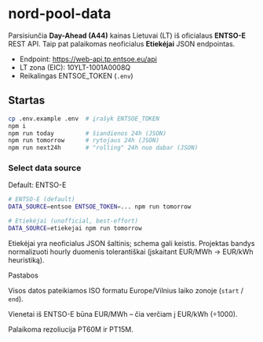 # nord-pool-data

Parsisiunčia **Day-Ahead (A44)** kainas Lietuvai (LT) iš oficialaus **ENTSO-E** REST API.
Taip pat palaikomas neoficialus **Etiekėjai** JSON endpointas.
- Endpoint: https://web-api.tp.entsoe.eu/api
- LT zona (EIC): 10YLT-1001A0008Q
- Reikalingas ENTSOE_TOKEN (`.env`)

## Startas
```bash
cp .env.example .env  # įrašyk ENTSOE_TOKEN
npm i
npm run today         # šiandienos 24h (JSON)
npm run tomorrow      # rytojaus 24h (JSON)
npm run next24h       # "rolling" 24h nuo dabar (JSON)
```

### Select data source
Default: ENTSO-E
```bash
# ENTSO-E (default)
DATA_SOURCE=entsoe ENTSOE_TOKEN=... npm run tomorrow

# Etiekėjai (unofficial, best-effort)
DATA_SOURCE=etiekejai npm run tomorrow
```

Etiekėjai yra neoficialus JSON šaltinis; schema gali keistis. Projektas bandys
normalizuoti hourly duomenis tolerantiškai (įskaitant EUR/MWh → EUR/kWh heuristiką).


Pastabos

Visos datos pateikiamos ISO formatu Europe/Vilnius laiko zonoje (`start` / `end`).

Vienetai iš ENTSO-E būna EUR/MWh – čia verčiam į EUR/kWh (÷1000).

Palaikoma rezoliucija PT60M ir PT15M.
